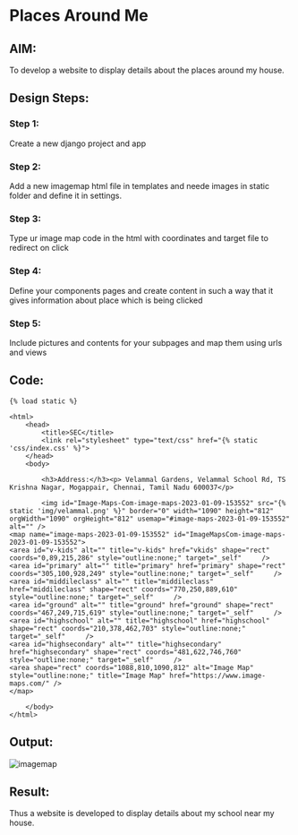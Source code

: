 # Places Around Me
## AIM:
To develop a website to display details about the places around my house.

## Design Steps:

### Step 1:
Create a new django project and app
### Step 2:
Add a new imagemap html file in templates and neede images in static folder and define it in settings.
### Step 3:
Type ur image map code in the html with coordinates and target file to redirect on click
### Step 4:
Define your components pages and create content in such a way that it gives information about place which is being clicked
### Step 5:
Include pictures and contents for your subpages and map them using urls and views
## Code:
```
{% load static %}

<html>
    <head>
        <title>SEC</title>
        <link rel="stylesheet" type="text/css" href="{% static 'css/index.css' %}">
    </head>
    <body>

        <h3>Address:</h3><p> Velammal Gardens, Velammal School Rd, TS Krishna Nagar, Mogappair, Chennai, Tamil Nadu 600037</p>
        
        <img id="Image-Maps-Com-image-maps-2023-01-09-153552" src="{% static 'img/velammal.png' %}" border="0" width="1090" height="812" orgWidth="1090" orgHeight="812" usemap="#image-maps-2023-01-09-153552" alt="" />
<map name="image-maps-2023-01-09-153552" id="ImageMapsCom-image-maps-2023-01-09-153552">
<area id="v-kids" alt="" title="v-kids" href="vkids" shape="rect" coords="0,89,215,286" style="outline:none;" target="_self"     />
<area id="primary" alt="" title="primary" href="primary" shape="rect" coords="305,100,928,249" style="outline:none;" target="_self"     />
<area id="middileclass" alt="" title="middileclass" href="middileclass" shape="rect" coords="770,250,889,610" style="outline:none;" target="_self"     />
<area id="ground" alt="" title="ground" href="ground" shape="rect" coords="467,249,715,619" style="outline:none;" target="_self"     />
<area id="highschool" alt="" title="highschool" href="highschool" shape="rect" coords="210,378,462,703" style="outline:none;" target="_self"     />
<area id="highsecondary" alt="" title="highsecondary" href="highsecondary" shape="rect" coords="481,622,746,760" style="outline:none;" target="_self"     />
<area shape="rect" coords="1088,810,1090,812" alt="Image Map" style="outline:none;" title="Image Map" href="https://www.image-maps.com/" />
</map>

    </body>
</html>

```

## Output:

![imagemap](https://github.com/MohamedMunthasir/NearMe/assets/121957086/61e6ccf2-276b-4bc8-82ee-9031b1eb8033)

## Result:
Thus a website is developed to display details about my school near my house.
